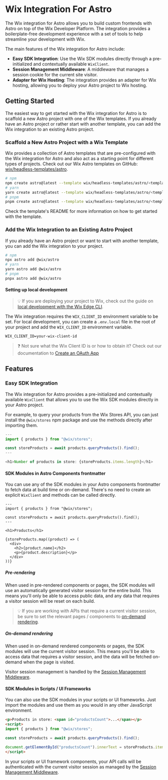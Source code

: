 # Wix Integration For Astro

The Wix integration for Astro allows you to build custom frontends with Astro on top of the Wix Developer Platform. The integration provides a boilerplate-free development experience with a set of tools to help streamline your development with Wix.

The main features of the Wix integration for Astro include:

- **Easy SDK Integration**: Use the Wix SDK modules directly through a pre-initialized and contextually available `WixClient`.
- **Session Management Middleware**: A middleware that manages a session cookie for the current site visitor.
- **Adapter for Wix Hosting**: The integration provides an adapter for Wix hosting, allowing you to deploy your Astro project to Wix hosting.

## Getting Started

The easiest way to get started with the Wix integration for Astro is to scaffold a new Astro project with one of the Wix templates. If you already have an Astro project or rather start with another template, you can add the Wix integration to an existing Astro project.

### Scaffold a New Astro Project with a Wix Template

Wix provides a collection of Astro templates that are pre-configured with the Wix integration for Astro and also act as a starting point for different types of projects. Check out our Wix Astro templates on GitHub: [wix/headless-templates/astro](https://github.com/wix/headless-templates/tree/main/astro).

```bash
# npm
npm create astro@latest --template wix/headless-templates/astro/<template-name>
# yarn
yarn create astro@latest --template wix/headless-templates/astro/<template-name>
# pnpm
pnpm create astro@latest --template wix/headless-templates/astro/<template-name>
```

Check the template's README for more information on how to get started with the template.

### Add the Wix Integration to an Existing Astro Project

If you already have an Astro project or want to start with another template, you can add the Wix integration to your project.

```bash
# npm
npx astro add @wix/astro
# yarn
yarn astro add @wix/astro
# pnpm
pnpx astro add @wix/astro
```

#### Setting up local development

> 💡 If you are deploying your project to Wix, check out the guide on [local development with the Wix Edge CLI](../cli//local-development.md).

The Wix integration requires the `WIX_CLIENT_ID` environment variable to be set. For local development, you can create a `.env.local` file in the root of your project and add the `WIX_CLIENT_ID` environment variable.

```properties
WIX_CLIENT_ID=your-wix-client-id
```

> ❓ Not sure what the Wix Client ID is or how to obtain it? Check out our documentation to [Create an OAuth App](https://dev.wix.com/docs/go-headless/getting-started/setup/authentication/create-an-oauth-app-for-visitors-and-members)

## Features

### Easy SDK Integration

The Wix integration for Astro provides a pre-initialized and contextually available `WixClient` that allows you to use the Wix SDK modules directly in your Astro project.

For example, to query your products from the Wix Stores API, you can just install the `@wix/stores` npm package and use the methods directly after importing them.

```js
---
import { products } from "@wix/stores";

const storeProducts = await products.queryProducts().find();
---

<h1>Number of products in store: {storeProducts.items.length}</h1>
```

#### SDK Modules in Astro Components frontmatter

You can use any of the SDK modules in your Astro components frontmatter to fetch data at build time or on-demand. There's no need to create an explicit `WixClient` and methods can be called directly.

```astro
---
import { products } from "@wix/stores";

const storeProducts = await products.queryProducts().find();
---

<h1>Products</h1>

{storeProducts.map((product) => (
  <div>
    <h2>{product.name}</h2>
    <p>{product.description}</p>
  </div>
))}
```

##### Pre-rendering

When used in pre-rendered components or pages, the SDK modules will use an automatically generated visitor session for the entire build. This means you'll only be able to access public data, and any data that requires a visitor session will be reset on each build.

> 💡 If you are working with APIs that require a current visitor session, be sure to set the relevant pages / components to [on-demand rendering](#on-demand-rendering).

##### On-demand rendering

When used in on-demand rendered components or pages, the SDK modules will use the current visitor session. This means you'll be able to access data that requires a visitor session, and the data will be fetched on-demand when the page is visited.

Visitor session management is handled by the [Session Management Middleware](#session-management-middleware).

#### SDK Modules in Scripts / UI Frameworks

You can also use the SDK modules in your scripts or UI frameworks. Just import the modules and use them as you would in any other JavaScript environment.

```html
<p>Products in store: <span id="productsCount">...</span></p>
<script>
import { products } from "@wix/stores";

const storeProducts = await products.queryProducts().find();

document.getElementById("productsCount").innerText = storeProducts.items.length;
</script>
```

In your scripts or UI framework components, your API calls will be authenticated with the current visitor session as managed by the [Session Management Middleware](#session-management-middleware).
